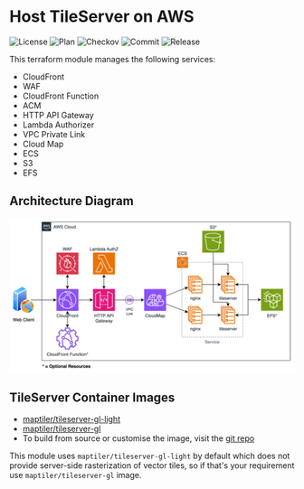 # Host TileServer on AWS

![License](https://img.shields.io/github/license/paliwalvimal/tileserver-on-aws?style=for-the-badge) ![Plan](https://img.shields.io/github/actions/workflow/status/paliwalvimal/tileserver-on-aws/tf-plan.yml?branch=main&label=Plan&style=for-the-badge) ![Checkov](https://img.shields.io/github/actions/workflow/status/paliwalvimal/tileserver-on-aws/checkov.yml?branch=main&label=Checkov&style=for-the-badge) ![Commit](https://img.shields.io/github/last-commit/paliwalvimal/tileserver-on-aws?style=for-the-badge) ![Release](https://img.shields.io/github/v/release/paliwalvimal/tileserver-on-aws?style=for-the-badge)

This terraform module manages the following services:
- CloudFront
- WAF
- CloudFront Function
- ACM
- HTTP API Gateway
- Lambda Authorizer
- VPC Private Link
- Cloud Map
- ECS
- S3
- EFS

## Architecture Diagram

![Architecture Diagram](diagram/tileserver.jpg)


## TileServer Container Images

- [maptiler/tileserver-gl-light](https://hub.docker.com/r/maptiler/tileserver-gl-light)
- [maptiler/tileserver-gl](https://hub.docker.com/r/maptiler/tileserver-gl)
- To build from source or customise the image, visit the [git repo](https://github.com/maptiler/tileserver-gl)

This module uses `maptiler/tileserver-gl-light` by default which does not provide server-side rasterization of vector tiles, so if that's your requirement use `maptiler/tileserver-gl` image.
